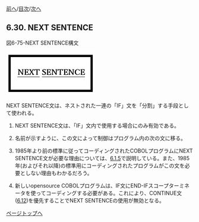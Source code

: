 <!--navi start1-->
[前へ](6-29-2.md)/[目次](https://opensourcecobol.github.io/markdown/TOC.html)/[次へ](6-31.md)
<!--navi end1-->
## 6.30. NEXT SENTENCE

図6-75-NEXT SENTENCE構文

![alt text](Image/6-75-Nextsentnce.png)

NEXT SENTENCE文は、ネストされた一連の「IF」文を「分割」する手段として使われる。

1. NEXT SENTENCE文は、「IF」文内で使用する場合にのみ有効である。

2. 名前が示すように、この文によって制御はプログラム内の次の文に移る。

3. 1985年より前の標準に従ってコーディングされたCOBOLプログラムにNEXT SENTENCE文が必要な理由については、[6.1.5](6-1-5.md)で説明している。また、1985年(およびそれ以降)の標準用にコーディングされたプログラムがこの文を必要としない理由もわかるだろう。

4. 新しいopensource COBOLプログラムは、IF文にEND-IFスコープターミネータを使ってコーディングする必要がある。これにより、CONTINUE文([6.12](6-12.md))を優先することでNEXT SENTENCEの使用が無効となる。

<!--navi start2-->

[ページトップへ](6-30.md)
<!--navi end2-->
